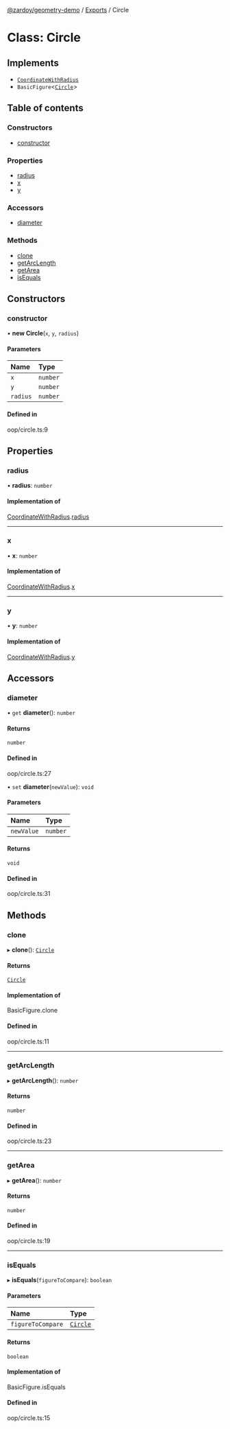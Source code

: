 [@zardoy/geometry-demo](../README.md) / [Exports](../modules.md) / Circle

# Class: Circle

## Implements

- [`CoordinateWithRadius`](../interfaces/CoordinateWithRadius.md)
- `BasicFigure`<[`Circle`](Circle.md)\>

## Table of contents

### Constructors

- [constructor](Circle.md#constructor)

### Properties

- [radius](Circle.md#radius)
- [x](Circle.md#x)
- [y](Circle.md#y)

### Accessors

- [diameter](Circle.md#diameter)

### Methods

- [clone](Circle.md#clone)
- [getArcLength](Circle.md#getarclength)
- [getArea](Circle.md#getarea)
- [isEquals](Circle.md#isequals)

## Constructors

### constructor

• **new Circle**(`x`, `y`, `radius`)

#### Parameters

| Name | Type |
| :------ | :------ |
| `x` | `number` |
| `y` | `number` |
| `radius` | `number` |

#### Defined in

oop/circle.ts:9

## Properties

### radius

• **radius**: `number`

#### Implementation of

[CoordinateWithRadius](../interfaces/CoordinateWithRadius.md).[radius](../interfaces/CoordinateWithRadius.md#radius)

___

### x

• **x**: `number`

#### Implementation of

[CoordinateWithRadius](../interfaces/CoordinateWithRadius.md).[x](../interfaces/CoordinateWithRadius.md#x)

___

### y

• **y**: `number`

#### Implementation of

[CoordinateWithRadius](../interfaces/CoordinateWithRadius.md).[y](../interfaces/CoordinateWithRadius.md#y)

## Accessors

### diameter

• `get` **diameter**(): `number`

#### Returns

`number`

#### Defined in

oop/circle.ts:27

• `set` **diameter**(`newValue`): `void`

#### Parameters

| Name | Type |
| :------ | :------ |
| `newValue` | `number` |

#### Returns

`void`

#### Defined in

oop/circle.ts:31

## Methods

### clone

▸ **clone**(): [`Circle`](Circle.md)

#### Returns

[`Circle`](Circle.md)

#### Implementation of

BasicFigure.clone

#### Defined in

oop/circle.ts:11

___

### getArcLength

▸ **getArcLength**(): `number`

#### Returns

`number`

#### Defined in

oop/circle.ts:23

___

### getArea

▸ **getArea**(): `number`

#### Returns

`number`

#### Defined in

oop/circle.ts:19

___

### isEquals

▸ **isEquals**(`figureToCompare`): `boolean`

#### Parameters

| Name | Type |
| :------ | :------ |
| `figureToCompare` | [`Circle`](Circle.md) |

#### Returns

`boolean`

#### Implementation of

BasicFigure.isEquals

#### Defined in

oop/circle.ts:15

